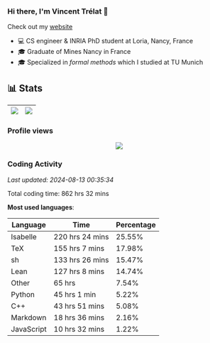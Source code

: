 ### Hi there, I'm Vincent Trélat 👋

Check out my [website](https://vtrelat.github.io)

-   💻 CS engineer & INRIA PhD student at Loria, Nancy, France
-   🎓 Graduate of Mines Nancy in France
-   🎓 Specialized in _formal methods_ which I studied at TU Munich

## 📊 **Stats**

| <img align="center" src="https://readme-stats.clckblog.space/api?username=VTrelat&show_icons=true&include_all_commits=true&theme=tokyonight&hide_border=true" /> | <img align="center" src="https://readme-stats.clckblog.space/api/top-langs/?username=VTrelat&layout=compact&theme=tokyonight&hide_border=true" /> |
| ---------------------------------------------------------------------------------------------------------------------------------------------------------------- | ------------------------------------------------------------------------------------------------------------------------------------------------- |

### Profile views

<p align="center">
 <img src="https://profile-counter.glitch.me/VTrelat/count.svg" />
</p>

<!--automations-->
### Coding Activity
_Last updated: 2024-08-13 00:35:34_

Total coding time: 862 hrs 32 mins

**Most used languages**:

| Language | Time | Percentage |
| ------------- | ------------- | ------------- |
| Isabelle | 220 hrs 24 mins | 25.55% |
| TeX | 155 hrs 7 mins | 17.98% |
| sh | 133 hrs 26 mins | 15.47% |
| Lean | 127 hrs 8 mins | 14.74% |
| Other | 65 hrs | 7.54% |
| Python | 45 hrs 1 min | 5.22% |
| C++ | 43 hrs 51 mins | 5.08% |
| Markdown | 18 hrs 36 mins | 2.16% |
| JavaScript | 10 hrs 32 mins | 1.22% |


